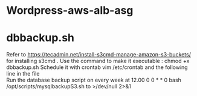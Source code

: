 # Wordpress-aws-alb-asg
# dbbackup.sh
Refer to https://tecadmin.net/install-s3cmd-manage-amazon-s3-buckets/ for installing s3cmd .
Use the command to make it executable : chmod +x dbbackup.sh
Schedule it with crontab
vim /etc/crontab and the following line in the file     
Run the database backup script on every week at 12.00
0 0 * * 0  bash /opt/scripts/mysqlbackupS3.sh to  >/dev/null 2>&1 
